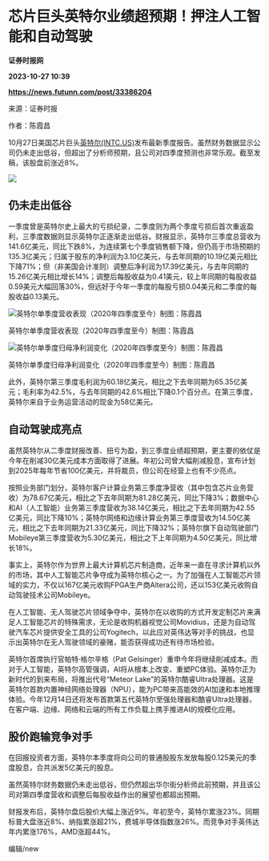 # 芯片巨头英特尔业绩超预期！押注人工智能和自动驾驶
**证券时报网**

**2023-10-27 10:39**

**https://news.futunn.com/post/33386204**

来源：证券时报

作者：陈霞昌

10月27日美国芯片巨头[英特尔(INTC.US)](https://www.futunn.com/quote/stock?m=us&code=INTC)发布最新季度报告。虽然财务数据显示公司仍未走出低谷，但超出了分析师预期，且公司对四季度预测也非常乐观。截至发稿，该股盘前涨近8%。

![](https://postimg.futunn.com/16984016363547875552026.png)

仍未走出低谷
------

一季度曾是英特尔史上最大的亏损纪录，二季度则为两个季度亏损后首次重返盈利，三季度数据则显示英特尔正逐渐走出低谷。财报显示，英特尔三季度总营收为141.6亿美元，同比下跌8%，为连续第七个季度销售额下降，但仍高于市场预期的135.3亿美元；归属于股东的净利润为3.10亿美元，与去年同期的10.19亿美元相比下降71%；但（非美国会计准则）调整后净利润为17.39亿美元，与去年同期的15.26亿美元相比增长14%；调整后每股收益为0.41美元，较上年同期的每股收益0.59美元大幅回落30%，但远好于今年一季度的每股亏损0.04美元和二季度的每股收益0.13美元。

![英特尔单季度营收表现（2020年四季度至今）制图：陈霞昌](https://postimg.futunn.com/16984015907089559799089.png)

英特尔单季度营收表现（2020年四季度至今）制图：陈霞昌

![英特尔单季度归母净利润变化（2020年四季度至今）制图：陈霞昌](https://postimg.futunn.com/1698401590686905304576.png)

英特尔单季度归母净利润变化（2020年四季度至今）制图：陈霞昌

此外，英特尔第三季度毛利润为60.18亿美元，相比之下去年同期为65.35亿美元；毛利率为42.5%，与去年同期的42.6%相比下降0.1个百分点。在第三季度，英特尔来自于业务运营活动的现金为58亿美元。

自动驾驶成亮点
-------

虽然英特尔从二季度财报改善、扭亏为盈，到三季度业绩超预期，更主要的依仗是今年在削减30亿美元成本方面取得了进展。年初公司曾大幅削减股息，宣布计划到2025年每年节省100亿美元，并将裁员，但公司在经营上也有不少亮点。

按照业务部门划分，英特尔客户计算业务第三季度净营收（其中包含芯片业务营收）为78.67亿美元，相比之下去年同期为81.28亿美元，同比下降3%；数据中心和AI（人工智能）业务第三季度营收为38.14亿美元，相比之下去年同期为42.55亿美元，同比下降10%；英特尔网络和边缘计算业务第三季度营收为14.50亿美元，相比之下去年同期为21.33亿美元，同比下降32%；英特尔旗下自动驾驶部门Mobileye第三季度营收为5.30亿美元，相比之下上年同期为4.50亿美元，同比增长18%。

事实上，英特尔作为世界上最大计算机芯片制造商，近年来一直在寻求计算机以外的市场，其中人工智能芯片争夺成为英特尔核心之一。为了加强在人工智能芯片领域的实力，不仅以167亿美元收购FPGA生产商Altera公司，还以153亿美元收购自动驾驶技术公司Mobileye。

在人工智能、无人驾驶芯片领域争夺中，英特尔在以收购的方式开发定制芯片来满足人工智能芯片的特殊需求，无论是收购机器视觉公司Movidius，还是为自动驾驶汽车芯片提供安全工具的公司Yogitech，以此应对英伟达等对手的挑战，也显示出英特尔在无人驾驶领域的豪赌，能否获得成功还有待市场检验。

英特尔首席执行官帕特·格尔辛格（Pat Gelsinger）重申今年将继续削减成本。而对于人工智能，英特尔高管强调，AI将从根本上改变、重塑PC体验。英特尔正为新时代的到来布局，将推出代号“Meteor Lake”的英特尔酷睿Ultra处理器。这是英特尔首款内置神经网络处理器（NPU），能为PC带来高能效的AI加速和本地推理体验。今年12月14日还将发布首款第五代英特尔至强处理器和酷睿Ultra处理器，在客户端、边缘、网络和云端的所有工作负载上携手推进AI的规模化应用。

股价跑输竞争对手
--------

在回报投资者方面，英特尔本季度将向公司的普通股股东发放每股0.125美元的季度股息，合共派发5亿美元的股息。

虽然英特尔财务数据仍未走出低谷，但仍然超出华尔街分析师此前预期，并且该公司对第四季度营收和调整后每股收益作出的展望也都超出预期。

财报发布后，英特尔盘后股价大幅上涨近9%。年初至今，英特尔累涨23%。同期标普大盘涨近8%、纳指累涨超21%，费城半导体指数涨26%。而竞争对手英伟达年内累涨176%，AMD涨超44%。

编辑/new